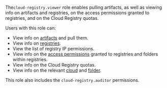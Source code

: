 The`cloud-registry.viewer` role enables pulling artifacts, as well as viewing info on artifacts and registries, on the access permissions granted to registries, and on the Cloud Registry quotas.

Users with this role can:
* View info on [artifacts](../../cloud-registry/concepts/artifacts.md) and pull them.
* View info on [registries](../../cloud-registry/concepts/registry.md).
* View the list of registry IP permissions.
* View info on the [access permissions](../../iam/concepts/access-control/index.md) granted to registries and folders within registries.
* View info on the Cloud Registry quotas.
* View info on the relevant [cloud](../../resource-manager/concepts/resources-hierarchy.md#cloud) and [folder](../../resource-manager/concepts/resources-hierarchy.md#folder).

This role also includes the `cloud-registry.auditor` permissions.